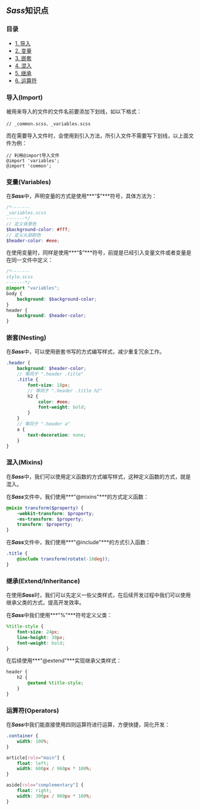 ## ***Sass***知识点

### 目录

<ul>
    <li><a href="#导入import">1. 导入</a></li>
    <li><a href="#变量variables">2. 变量</a></li>
	<li><a href="#嵌套nesting">3. 嵌套</a></li>
	<li><a href="#混入mixins">4. 混入</a></li>
	<li><a href="#继承ExtendInheritance">5. 继承</a></li>
	<li><a href="#运算符operators">6. 运算符</a></li>
</ul>

### 导入(Import)

被用来导入的文件的文件名前要添加下划线，如以下格式：

```
// _common.scss、_variables.scss
```



而在需要导入文件时，会使用到引入方法，所引入文件不需要写下划线，以上面文件为例：

```
// 利用@import导入文件
@import 'variables';
@import 'common';
```



### 变量(Variables)

在***Sass***中，声明变量的方式是使用***“$”***符号，具体方法为：

```scss
/*-------
_variables.scss
-------*/
// 定义背景色
$background-color: #fff;
// 定义头部颜色
$header-color: #eee;
```



在使用变量时，同样是使用***“$”***符号，前提是已经引入变量文件或者变量是在同一文件中定义：

```scss
/*-------
style.scss
-------*/
@import "variables";
body {
	background: $background-color;
}
header {
	background: $header-color;
}
```



### 嵌套(Nesting)

在***Sass***中，可以使用嵌套书写的方式编写样式，减少重复冗余工作。

```scss
.header {
	background: $header-color;
	// 等同于 ".header .title"
	.title {
		font-size: 18px;
		// 等同于 ".header .title h2"
		h2 {
			color: #eee;
			font-weight: bold;
		}
	}
	// 等同于 ".header a"
	a {
		text-decoration: none;
	}
}
```



### 混入(Mixins)

在***Sass***中，我们可以使用定义函数的方式编写样式，这种定义函数的方式，就是混入。

在***Sass***文件中，我们使用***"@mixins"***的方式定义函数：

```scss
@mixin transform($property) {
	-webkit-transform: $property;
	-ms-transform: $property;
	transform: $property;
}
```



在***Sass***文件中，我们使用***"@include"***的方式引入函数：

```scss
.title {
	@include transform(rotate(-10deg));
}
```



### 继承(Extend/Inheritance)

在使用***Sass***时，我们可以先定义一些父类样式，在后续开发过程中我们可以使用继承父类的方式，提高开发效率。

在***Sass***中我们使用***"%"***符号定义父类：

```scss
%title-style {
	font-size: 24px;
	line-height: 30px;
	font-weight: bold;
}
```



在后续使用***"@extend"***实现继承父类样式：

```scss
header {
	h2 {
		@extend %title-style;
	}
}
```



### 运算符(Operators)

在***Sass***中我们能直接使用四则运算符进行运算，方便快捷，简化开发：

```scss
.container {
	width: 100%;
}

article[role="main"] {
	float: left;
	width: 600px / 960px * 100%;
}

aside[role="complementary"] {
	float: right;
	width: 300px / 960px * 100%;
}
```



